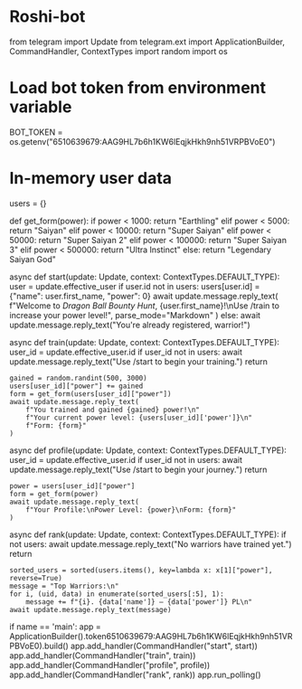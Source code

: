 # Roshi-bot
from telegram import Update
from telegram.ext import ApplicationBuilder, CommandHandler, ContextTypes
import random
import os

# Load bot token from environment variable
BOT_TOKEN = os.getenv("6510639679:AAG9HL7b6h1KW6lEqjkHkh9nh51VRPBVoE0")

# In-memory user data
users = {}

def get_form(power):
    if power < 1000:
        return "Earthling"
    elif power < 5000:
        return "Saiyan"
    elif power < 10000:
        return "Super Saiyan"
    elif power < 50000:
        return "Super Saiyan 2"
    elif power < 100000:
        return "Super Saiyan 3"
    elif power < 500000:
        return "Ultra Instinct"
    else:
        return "Legendary Saiyan God"

async def start(update: Update, context: ContextTypes.DEFAULT_TYPE):
    user = update.effective_user
    if user.id not in users:
        users[user.id] = {"name": user.first_name, "power": 0}
        await update.message.reply_text(
            f"Welcome to *Dragon Ball Bounty Hunt*, {user.first_name}!\nUse /train to increase your power level!",
            parse_mode="Markdown"
        )
    else:
        await update.message.reply_text("You're already registered, warrior!")

async def train(update: Update, context: ContextTypes.DEFAULT_TYPE):
    user_id = update.effective_user.id
    if user_id not in users:
        await update.message.reply_text("Use /start to begin your training.")
        return

    gained = random.randint(500, 3000)
    users[user_id]["power"] += gained
    form = get_form(users[user_id]["power"])
    await update.message.reply_text(
        f"You trained and gained {gained} power!\n"
        f"Your current power level: {users[user_id]['power']}\n"
        f"Form: {form}"
    )

async def profile(update: Update, context: ContextTypes.DEFAULT_TYPE):
    user_id = update.effective_user.id
    if user_id not in users:
        await update.message.reply_text("Use /start to begin your journey.")
        return

    power = users[user_id]["power"]
    form = get_form(power)
    await update.message.reply_text(
        f"Your Profile:\nPower Level: {power}\nForm: {form}"
    )

async def rank(update: Update, context: ContextTypes.DEFAULT_TYPE):
    if not users:
        await update.message.reply_text("No warriors have trained yet.")
        return

    sorted_users = sorted(users.items(), key=lambda x: x[1]["power"], reverse=True)
    message = "Top Warriors:\n"
    for i, (uid, data) in enumerate(sorted_users[:5], 1):
        message += f"{i}. {data['name']} – {data['power']} PL\n"
    await update.message.reply_text(message)

if name == 'main':
    app = ApplicationBuilder().token6510639679:AAG9HL7b6h1KW6lEqjkHkh9nh51VRPBVoE0).build()
    app.add_handler(CommandHandler("start", start))
    app.add_handler(CommandHandler("train", train))
    app.add_handler(CommandHandler("profile", profile))
    app.add_handler(CommandHandler("rank", rank))
    app.run_polling()
